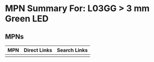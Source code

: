 



# MPN Summary For: L03GG > 3 mm Green LED

## MPNs
  

|MPN|Direct Links|Search Links|
| :--- | :--- | :--- |
||||
